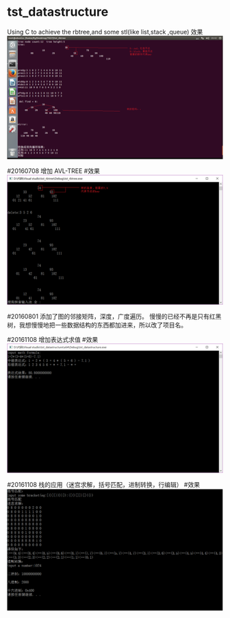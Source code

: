 # tst_datastructure
Using C to achieve the rbtree,and some stl(like list,stack ,queue)
效果
![](/pics/rb-tree_insert_delete.png)

#20160708
增加 AVL-TREE
#效果
![](/pics/avl-tree_insert_delete.png)

#20160801
添加了图的邻接矩阵，深度，广度遍历。
慢慢的已经不再是只有红黑树，我想慢慢地把一些数据结构的东西都加进来，所以改了项目名。


#20161108
增加表达式求值
#效果
![](/pics/calc_formula.png)

#20161108
栈的应用（迷宫求解，括号匹配，进制转换，行编辑）
#效果
![](/pics/stack_app2.png)

